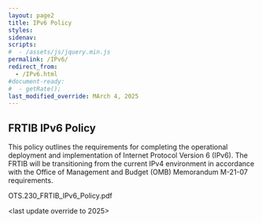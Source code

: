 ```yaml
---
layout: page2
title: IPv6 Policy
styles:
sidenav:
scripts:
#  - /assets/js/jquery.min.js
permalink: /IPv6/
redirect_from:
  - /IPv6.html
#document-ready:
#  - getRate();
last_modified_override: MArch 4, 2025
---
```


## FRTIB IPv6 Policy
This policy outlines the requirements for completing the operational deployment and implementation of Internet Protocol Version 6 (IPv6). The FRTIB will be transitioning from the current IPv4 environment in accordance with the Office of Management and Budget (OMB) Memorandum M-21-07 requirements.

OTS.230_FRTIB_IPv6_Policy.pdf

<last update override to 2025>

<!-- CONTENT END -->
